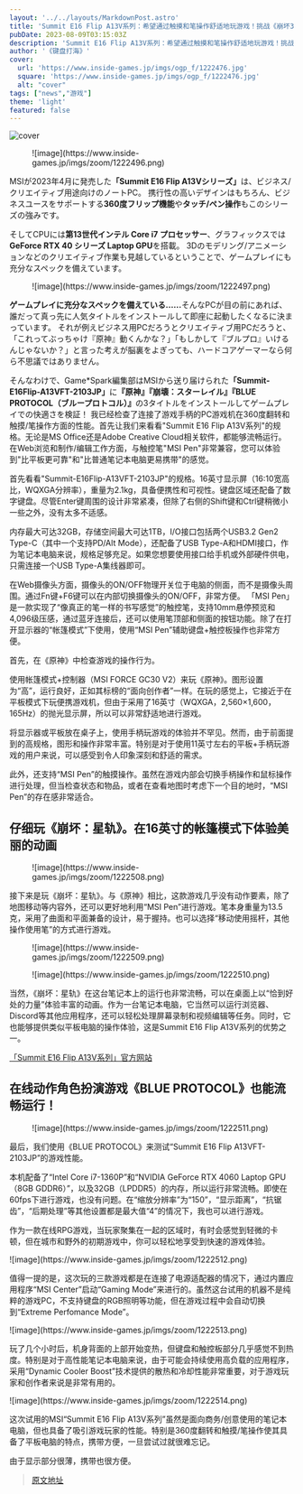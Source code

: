 ```yaml
---
layout: '../../layouts/MarkdownPost.astro'
title: 'Summit E16 Flip A13V系列：希望通过触摸和笔操作舒适地玩游戏！挑战《崩坏3》、《原神》和《布鲁洛克之怒》'
pubDate: 2023-08-09T03:15:03Z
description: 'Summit E16 Flip A13V系列：希望通过触摸和笔操作舒适地玩游戏！挑战《崩坏3》、《原神》和《布鲁洛克之怒》'
author: '《键盘打海》'
cover:
  url: 'https://www.inside-games.jp/imgs/ogp_f/1222476.jpg'
  square: 'https://www.inside-games.jp/imgs/ogp_f/1222476.jpg'
  alt: "cover"
tags: ["news","游戏"]
theme: 'light'
featured: false
---
```


![cover](https://www.inside-games.jp/imgs/ogp_f/1222476.jpg)

<p class="text-justify"></p><figure class="ctms-editor-image">![image](https://www.inside-games.jp/imgs/zoom/1222496.png)</figure><p class="text-justify"></p><p class="text-justify">MSIが2023年4月に発売した<b>「Summit E16 Flip A13Vシリーズ」</b>は、ビジネス/クリエイティブ用途向けのノートPC。 携行性の高いデザインはもちろん、ビジネスユースをサポートする<b>360度フリップ機能</b>や<b>タッチ/ペン操作</b>もこのシリーズの強みです。 </p><p class="text-justify">そしてCPUには<b>第13世代インテル Core i7 プロセッサー</b>、グラフィックスでは<b>GeForce RTX 40 シリーズ Laptop GPU</b>を搭載。 3Dのモデリング/アニメーションなどのクリエイティブ作業も見越しているということで、ゲームプレイにも充分なスペックを備えています。 </p><p class="text-justify"></p><figure class="ctms-editor-image">![image](https://www.inside-games.jp/imgs/zoom/1222497.png)</figure><p class="text-justify"><b>ゲームプレイに充分なスペックを備えている……</b>そんなPCが目の前にあれば、誰だって真っ先に人気タイトルをインストールして即座に起動したくなるに決まっています。 それが例えビジネス用PCだろうとクリエイティブ用PCだろうと、「これってぶっちゃけ『原神』動くんかな？」「もしかして『ブルプロ』いけるんじゃないか？」と言った考えが脳裏をよぎっても、ハードコアゲーマーなら何ら不思議ではありません。 </p><p class="text-justify">そんなわけで、Game*Spark編集部はMSIから送り届けられた<b>「Summit-E16Flip-A13VFT-2103JP」</b>に<b>『原神』『崩壊：スターレイル』『BLUE PROTOCOL（ブループロトコル）』</b>の3タイトルをインストールしてゲームプレイでの快適さを検証！
我已经检查了连接了游戏手柄的PC游戏机在360度翻转和触摸/笔操作方面的性能。首先让我们来看看"Summit E16 Flip A13V系列"的规格。无论是MS Office还是Adobe Creative Cloud相关软件，都能够流畅运行。在Web浏览和制作/编辑工作方面，与触控笔"MSI Pen"非常兼容，您可以体验到"比平板更可靠"和"比普通笔记本电脑更易携带"的感觉。

首先看看"Summit-E16Flip-A13VFT-2103JP"的规格。16英寸显示屏（16:10宽高比，WQXGA分辨率），重量为2.1kg，具备便携性和可视性。键盘区域还配备了数字键盘。尽管Enter键周围的设计非常紧凑，但除了右侧的Shift键和Ctrl键稍微小一些之外，没有太多不适感。

内存最大可达32GB，存储空间最大可达1TB，I/O接口包括两个USB3.2 Gen2 Type-C（其中一个支持PD/Alt Mode），还配备了USB Type-A和HDMI接口，作为笔记本电脑来说，规格足够充足。如果您想要使用接口给手机或外部硬件供电，只需连接一个USB Type-A集线器即可。

在Web摄像头方面，摄像头的ON/OFF物理开关位于电脑的侧面，而不是摄像头周围。通过Fn键+F6键可以在内部切换摄像头的ON/OFF，非常方便。
「MSI Pen」是一款实现了“像真正的笔一样的书写感觉”的触控笔，支持10mm悬停预览和4,096级压感，通过蓝牙连接后，还可以使用笔顶部和侧面的按钮功能。除了在打开显示器的“帐篷模式”下使用，使用“MSI Pen”辅助键盘+触控板操作也非常方便。

首先，在《原神》中检查游戏的操作行为。

使用帐篷模式+控制器（MSI FORCE GC30 V2）来玩《原神》。图形设置为“高”，运行良好，正如其标榜的“面向创作者”一样。在玩的感觉上，它接近于在平板模式下玩便携游戏机，但由于采用了16英寸（WQXGA，2,560×1,600，165Hz）的抛光显示屏，所以可以非常舒适地进行游戏。

将显示器或平板放在桌子上，使用手柄玩游戏的体验并不罕见。然而，由于前面提到的高规格，图形和操作非常丰富。特别是对于使用11英寸左右的平板+手柄玩游戏的用户来说，可以感受到令人印象深刻和舒适的需求。

此外，还支持“MSI Pen”的触摸操作。虽然在游戏内部会切换手柄操作和鼠标操作进行处理，但当检查状态和物品，或者在查看地图时考虑下一个目的地时，“MSI Pen”的存在感非常适合。
</p><h2>仔细玩《崩坏：星轨》。在16英寸的帐篷模式下体验美丽的动画</h2><p class="text-justify"></p><figure class="ctms-editor-image">![image](https://www.inside-games.jp/imgs/zoom/1222508.png)</figure><p class="text-justify">接下来是玩《崩坏：星轨》。与《原神》相比，这款游戏几乎没有动作要素，除了地图移动等内容外，还可以更好地利用“MSI Pen”进行游戏。笔本身重量为13.5克，采用了曲面和平面兼备的设计，易于握持。也可以选择“移动使用摇杆，其他操作使用笔”的方式进行游戏。</p><figure class="ctms-editor-image">![image](https://www.inside-games.jp/imgs/zoom/1222509.png)</figure><figure class="ctms-editor-image">![image](https://www.inside-games.jp/imgs/zoom/1222510.png)</figure><p class="text-justify">当然，《崩坏：星轨》在这台笔记本上的运行也非常流畅，可以在桌面上以“恰到好处的力量”体验丰富的动画。作为一台笔记本电脑，它当然可以运行浏览器、Discord等其他应用程序，还可以轻松处理屏幕录制和视频编辑等任务。同时，它也能够提供类似平板电脑的操作体验，这是Summit E16 Flip A13V系列的优势之一。</p><a href="https://jp.msi.com/Business-Productivity/Summit-E16-Flip-A13VX" class="btn-move" rel="nofollow noopener" target="_blank">「Summit E16 Flip A13V系列」官方网站</a><h2>在线动作角色扮演游戏《BLUE PROTOCOL》也能流畅运行！</h2><p class="text-justify"></p><figure class="ctms-editor-image">![image](https://www.inside-games.jp/imgs/zoom/1222511.png)</figure><p class="text-justify">最后，我们使用《BLUE PROTOCOL》来测试“Summit E16 Flip A13VFT-2103JP”的游戏性能。</p>
本机配备了“Intel Core i7-1360P”和“NVIDIA GeForce RTX 4060 Laptop GPU（8GB GDDR6）”，以及32GB（LPDDR5）的内存，所以运行非常流畅。即使在60fps下进行游戏，也没有问题。在“缩放分辨率”为“150”，“显示距离”，“抗锯齿”，“后期处理”等其他设置都是最大值“4”的情况下，我也可以进行游戏。</p><p class="text-justify">作为一款在线RPG游戏，当玩家聚集在一起的区域时，有时会感觉到轻微的卡顿，但在城市和野外的初期游戏中，你可以轻松地享受到快速的游戏体验。</p>![image](https://www.inside-games.jp/imgs/zoom/1222512.png)<p class="text-justify">值得一提的是，这次玩的三款游戏都是在连接了电源适配器的情况下，通过内置应用程序“MSI Center”启动“Gaming Mode”来进行的。虽然这台试用的机器不是纯粹的游戏PC，不支持键盘的RGB照明等功能，但在游戏过程中会自动切换到“Extreme Perfomance Mode”。</p>![image](https://www.inside-games.jp/imgs/zoom/1222513.png)<p class="text-justify">玩了几个小时后，机身背面的上部开始变热，但键盘和触控板部分几乎感觉不到热度。特别是对于高性能笔记本电脑来说，由于可能会持续使用高负载的应用程序，采用“Dynamic Cooler Boost”技术提供的散热和冷却性能非常重要，对于游戏玩家和创作者来说是非常有用的。</p>![image](https://www.inside-games.jp/imgs/zoom/1222514.png)<p class="text-justify">这次试用的MSI“Summit E16 Flip A13V系列”虽然是面向商务/创意使用的笔记本电脑，但也具备了吸引游戏玩家的性能。特别是360度翻转和触摸/笔操作使其具备了平板电脑的特点，携带方便，一旦尝试过就很难忘记。</p><p class="text-justify">由于显示部分很薄，携带也很方便。

>[原文地址](https://www.inside-games.jp/article/2023/08/09/147738.html)  